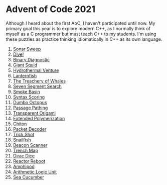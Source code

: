 # Advent of Code 2021

Although I heard about the first AoC, I haven't participated until now.
My primary goal this year is to explore modern C++, as I normally think
of myself as a C programmer but must teach C++ to my students. I'm
using these puzzles as practice thinking idiomatically in C++ as its
own language.

1. [Sonar Sweep](https://adventofcode.com/2021/day/1)
2. [Dive!](https://adventofcode.com/2021/day/2)
3. [Binary Diagnostic](https://adventofcode.com/2021/day/3)
4. [Giant Squid](https://adventofcode.com/2021/day/4)
5. [Hydrothermal Venture](https://adventofcode.com/2021/day/5)
6. [Lanternfish](https://adventofcode.com/2021/day/6)
7. [The Treachery of Whales](https://adventofcode.com/2021/day/7)
8. [Seven Segment Search](https://adventofcode.com/2021/day/8)
9. [Smoke Basin](https://adventofcode.com/2021/day/9)
10. [Syntax Scoring](https://adventofcode.com/2021/day/10)
11. [Dumbo Octopus](https://adventofcode.com/2021/day/11)
12. [Passage Pathing](https://adventofcode.com/2021/day/12)
13. [Transparent Origami](https://adventofcode.com/2021/day/13)
14. [Extended Polymerization](https://adventofcode.com/2021/day/14)
15. [Chiton](https://adventofcode.com/2021/day/15)
16. [Packet Decoder](https://adventofcode.com/2021/day/16)
17. [Trick Shot](https://adventofcode.com/2021/day/17)
18. [Snailfish](https://adventofcode.com/2021/day/18)
19. [Beacon Scanner](https://adventofcode.com/2021/day/19)
20. [Trench Map](https://adventofcode.com/2021/day/20)
21. [Dirac Dice](https://adventofcode.com/2021/day/21)
22. [Reactor Reboot](https://adventofcode.com/2021/day/22)
23. [Amphipod](https://adventofcode.com/2021/day/23)
24. [Arithmetic Logic Unit](https://adventofcode.com/2021/day/24)
25. [Sea Cucumber](https://adventofcode.com/2021/day/25)
